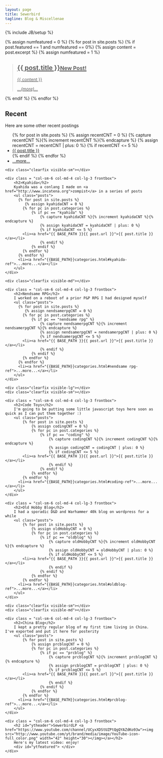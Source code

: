```yaml
---
layout: page
title: Sewerbird
tagline: Blog & Miscellenae
---
```

{% include JB/setup %}

<div class="row">
<!-- 0 -->
	{% assign numfeatured = 0 %}
	{% for post in site.posts %}
		{% if post.featured == 1 and numfeatured == 0%}
		{% assign content = post.excerpt %}
		{% assign numfeatured = 1 %}
	<a href="{{ BASE_PATH }}{{ post.url }}" id="featured">
		<div class = "col-sm-6 col-md-4 col-lg-3 frontbox featured well">
			<blockquote>
			  <h2>{{ post.title }}<small>New Post!</small></h2>
			  <p class="lead">{{ content }}</p><p><i>...(more)...</i></p>
			</blockquote>
		</div>
	</a>
		{% endif %}
	{% endfor %}
<!-- 1 -->
	<div class = "col-sm-6 col-md-4 col-lg-3 frontbox">
		<h2>Recent</h2>
		Here are some other recent postings
		<ul class="posts">
			{% for post in site.posts %}
				{% assign recentCNT = 0 %}
		  			{% capture recentCNT %}{% increment recentCNT %}{% endcapture %}
		  			{% assign recentCNT = recentCNT | plus: 0 %}
		      		{% if recentCNT <= 5 %}	
			<li><a href="{{ BASE_PATH }}{{ post.url }}">{{ post.title }}</a></li>
					{% endif %}
			{% endfor %}
		  <li><a href="{{BASE_PATH}}archive.html">...more...</a></li>
		</ul>
	</div>

<!-- 2 -->
  	<div class="clearfix visible-sm"></div>
<!--   -->

	<div class = "col-sm-6 col-md-4 col-lg-3 frontbox">
		<h2>Kyahida</h2>
		Kyahida was a conlang I made on <a href="http://www.incatena.org">zompist</a> in a series of posts
		<ul class="posts">
		  {% for post in site.posts %}
		     {% assign kyahidaCNT = 0 %}
		  	{% for pc in post.categories %}
		  		{% if pc == "kyahida" %}
		  			{% capture kyahidaCNT %}{% increment kyahidaCNT %}{% endcapture %}
		  			{% assign kyahidaCNT = kyahidaCNT | plus: 0 %}
		      		{% if kyahidaCNT <= 5 %}
		    <li><a href="{{ BASE_PATH }}{{ post.url }}">{{ post.title }}</a></li>
		    		{% endif %}
		  		{% endif %}
		  	{% endfor %}
		  {% endfor %}
		  <li><a href="{{BASE_PATH}}categories.html#kyahida-ref">...more...</a></li>
		</ul>
	</div>

<!-- 3 -->
  	<div class="clearfix visible-md"></div>
<!--   -->

	<div class = "col-sm-6 col-md-4 col-lg-3 frontbox">
		<h2>Nendsame RPG</h2>
		I worked on a reboot of a prior P&P RPG I had designed myself
		<ul class="posts">
		  {% for post in site.posts %}
		     {% assign nendsamerpgCNT = 0 %}
		  	{% for pc in post.categories %}
		  		{% if pc == "nendsame rpg" %}
		  			{% capture nendsamerpgCNT %}{% increment nendsamerpgCNT %}{% endcapture %}
		  			{% assign nendsamerpgCNT = nendsamerpgCNT | plus: 0 %}
		      		{% if nendsamerpgCNT <= 5 %}
		    <li><a href="{{ BASE_PATH }}{{ post.url }}">{{ post.title }}</a></li>
		    		{% endif %}
		  		{% endif %}
		  	{% endfor %}
		  {% endfor %}
		  <li><a href="{{BASE_PATH}}categories.html#nendsame rpg-ref">...more...</a></li>
		</ul>
	</div>

<!-- 4 -->
  	<div class="clearfix visible-lg"></div>
  	<div class="clearfix visible-sm"></div>
<!--   -->

	<div class = "col-sm-6 col-md-4 col-lg-3 frontbox">
		<h2>Code Toys</h2>
		I'm going to be putting some little javascript toys here soon as quick as I can put them together :)
		<ul class="posts">
			{% for post in site.posts %}
				{% assign codingCNT = 0 %}
				{% for pc in post.categories %}
					{% if pc == "coding" %}
			  			{% capture codingCNT %}{% increment codingCNT %}{% endcapture %}
			  			{% assign codingCNT = codingCNT | plus: 0 %}
			      		{% if codingCNT <= 5 %}	
		    <li><a href="{{ BASE_PATH }}{{ post.url }}">{{ post.title }}</a></li>
		    			{% endif %}
		    		{% endif %}
				{% endfor %}
			{% endfor %}
		  <li><a href="{{BASE_PATH}}categories.html#coding-ref">...more...</a></li>
		</ul>
	</div>

<!-- 5 -->

	<div class = "col-sm-6 col-md-4 col-lg-3 frontbox">
		<h2>Old Hobby Blog</h2>
		I had a sporadic D&D and Warhammer 40k blog on wordpress for a while
		<ul class="posts">
			{% for post in site.posts %}
				{% assign oldHobbyCNT = 0 %}
				{% for pc in post.categories %}
					{% if pc == "oldblog" %}
			  			{% capture oldHobbyCNT %}{% increment oldHobbyCNT %}{% endcapture %}
			  			{% assign oldHobbyCNT = oldHobbyCNT | plus: 0 %}
			      		{% if oldHobbyCNT <= 5 %}	
		    <li><a href="{{ BASE_PATH }}{{ post.url }}">{{ post.title }}</a></li>
		    			{% endif %}
		    		{% endif %}
				{% endfor %}
			{% endfor %}
		  <li><a href="{{BASE_PATH}}categories.html#oldblog-ref">...more...</a></li>
		</ul>
	</div>

<!-- 6 -->
  	<div class="clearfix visible-sm"></div>
  	<div class="clearfix visible-md"></div>
<!-- -->

	<div class = "col-sm-6 col-md-4 col-lg-3 frontbox">
		<h2>China Blog</h2>
		I kept a pretty regular blog of my first time living in China. I've exported and put it here for posterity
		<ul class="posts">
			{% for post in site.posts %}
				{% assign prcblogCNT = 0 %}
				{% for pc in post.categories %}
					{% if pc == "prcblog" %}
			  			{% capture prcblogCNT %}{% increment prcblogCNT %}{% endcapture %}
			  			{% assign prcblogCNT = prcblogCNT | plus: 0 %}
			      		{% if prcblogCNT <= 5 %}	
		    <li><a href="{{ BASE_PATH }}{{ post.url }}">{{ post.title }}</a></li>
		    			{% endif %}
		    		{% endif %}
				{% endfor %}
			{% endfor %}
		  <li><a href="{{BASE_PATH}}categories.html#prcblog-ref">...more...</a></li>
		</ul>
	</div>

<!-- 7 -->
<!---->
	<div class = "col-sm-6 col-md-4 col-lg-3 frontbox">
		<h2 id="ytheader">SewerbirdLP <a href="https://www.youtube.com/channel/UCyxXDStUZPtQgQYAZdKo93w"><img src="http://www.youtube.com/yt/brand/media/image/YouTube-icon-full_color.png" width="42" height="30"></img></a></h2>
		Here's my latest video: enjoy!
		<div id="ytfeatured"> </div>
	</div>

</div>
<script>
/*
	Stuff for the embedded featured youtube video of mine
*/
var request = new XMLHttpRequest();
request.open('GET', 'https://gdata.youtube.com/feeds/api/users/UCyxXDStUZPtQgQYAZdKo93w/uploads?max-results=1&alt=json&orderby=published', true);

request.onload = function() {
  if (request.status >= 200 && request.status < 400) {
    // Success!
    var data = JSON.parse(request.responseText);
    for(var i in data.feed.entry){
		var link = data.feed.entry[i].id["$t"].split("/")
		link = link[link.length-1]
		var tgt = document.getElementById("ytfeatured");
		var twid = window.getComputedStyle(tgt).width
		var frame = document.createElement("iframe")
		frame.setAttribute("title","YouTube video player")
		frame.setAttribute("width",twid);
		frame.setAttribute("height",twid / (4.0/3.0));
		frame.setAttribute("src","http://www.youtube.com/embed/"+link)
		frame.setAttribute("frameborder",0)
		frame.setAttribute("allowfullscreen",true)
		frame.setAttribute("id","ytfeaturedplayerrecent")
		//var titletgt = document.getElementById("ytheader")
		//var title = document.createTextNode(data.feed.entry[i].title["$t"])
		//titletgt.appendChild(title)
		tgt.appendChild(frame)
	}
  } else {
    // We reached our target server, but it returned an error
  }
};

request.onerror = function() {
  // There was a connection error of some sort
};

request.send();

window.onresize = resize;

function resize(){
	var con = document.getElementById("ytfeatured");
	console.log(twid)
	var twid = window.getComputedStyle(con).width;
	if(typeof twid !== "number") twid = twid.replace(/px/g,'');
	var tgt = document.getElementById("ytfeaturedplayerrecent");
	console.log(twid)
	tgt.setAttribute("width",Math.min(twid,1920));
	tgt.setAttribute("height",Math.min(twid / (4.0/3.0),1080));
}
</script>